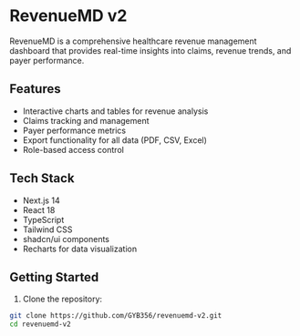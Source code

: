 # RevenueMD v2

RevenueMD is a comprehensive healthcare revenue management dashboard that provides real-time insights into claims, revenue trends, and payer performance.

## Features

- Interactive charts and tables for revenue analysis
- Claims tracking and management
- Payer performance metrics
- Export functionality for all data (PDF, CSV, Excel)
- Role-based access control

## Tech Stack

- Next.js 14
- React 18
- TypeScript
- Tailwind CSS
- shadcn/ui components
- Recharts for data visualization

## Getting Started

1. Clone the repository:
```bash
git clone https://github.com/GYB356/revenuemd-v2.git
cd revenuemd-v2

